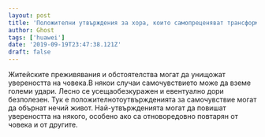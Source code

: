 ```yaml
---
layout: post
title: 'Положителни утвърждения за хора, които самопреценяват трансформацията'
author: Ghost
tags: ['huawei']
date: '2019-09-19T23:47:38.121Z'
draft: false
---
```


Житейските преживявания и обстоятелства могат да унищожат увереността на човека.В някои случаи самочувствието може да вземе големи удари. Лесно се усещаобезкуражен и евентуално дори безполезен. Тук е положителнотоутвържденията за самочувствие могат да обърнат нечий живот. Най-утвържденията могат да повишат увереността на някого, особено ако са отноворедовно повтарян от човека и от другите.
